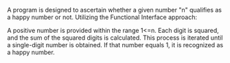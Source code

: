 A program is designed to ascertain whether a given number "n" qualifies as a happy number or not. Utilizing the Functional Interface approach:

A positive number is provided within the range 1<=n.
Each digit is squared, and the sum of the squared digits is calculated.
This process is iterated until a single-digit number is obtained. If that number equals 1, it is recognized as a happy number.
